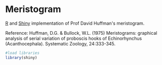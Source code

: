 # Meristogram
[R](http://www.r-project.org) and [Shiny](http://shiny.rstudio.com/) implementation of Prof David Huffman's meristogram.

Reference: Huffman, D.G. & Bullock, W.L. (1975) Meristograms: graphical analysis of serial variation of proboscis hooks of Echinorhynchus (Acanthocephala). Systematic Zoology, 24:333-345.

```r
#load libraries
library(shiny)
```
